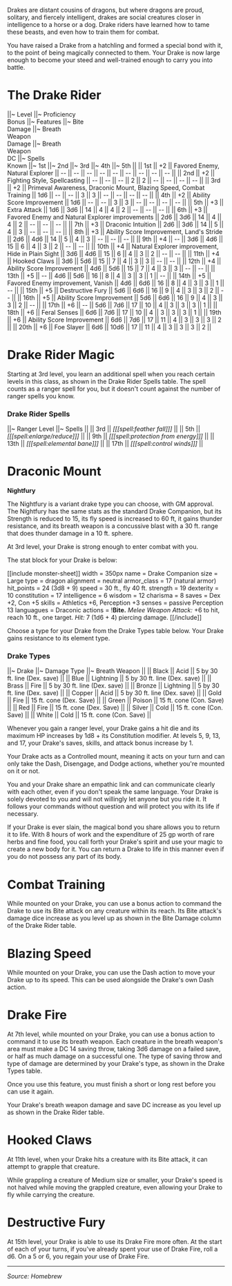 Drakes are distant cousins of dragons, but where dragons are proud, solitary, and fiercely intelligent, drakes are social creatures closer in intelligence to a horse or a dog. Drake riders have learned how to tame these beasts, and even how to train them for combat.

You have raised a Drake from a hatchling and formed a special bond with it, to the point of being magically connected to them. Your Drake is now large enough to become your steed and well-trained enough to carry you into battle.

# The Drake Rider

||~ Level ||~ Proficiency<br>Bonus ||~ Features ||~ Bite<br>Damage ||~ Breath<br>Weapon<br>Damage ||~ Breath<br>Weapon<br>DC ||~ Spells<br>Known ||~ 1st ||~ 2nd ||~ 3rd ||~ 4th ||~ 5th ||
|| 1st || +2 || Favored Enemy, Natural Explorer || -- || -- || -- || -- || -- || -- || -- || -- || -- ||
|| 2nd || +2 || Fighting Style, Spellcasting || -- || -- || -- || 2 || 2 || -- || -- || -- || -- ||
|| 3rd || +2 || Primeval Awareness, Draconic Mount, Blazing Speed, Combat Training || 1d6 || -- || -- || 3 || 3 || -- || -- || -- || -- ||
|| 4th || +2 || Ability Score Improvement || 1d6 || -- || -- || 3 || 3 || -- || -- || -- || -- ||
|| 5th || +3 || Extra Attack || 1d6 || 3d6 || 14 || 4 || 4 || 2 || -- || -- || -- ||
|| 6th || +3 || Favored Enemy and Natural Explorer improvements || 2d6 || 3d6 || 14 || 4 || 4 || 2 || -- || -- || -- ||
|| 7th || +3 || Draconic Intuition || 2d6 || 3d6 || 14 || 5 || 4 || 3 || -- || -- || -- ||
|| 8th || +3 || Ability Score Improvement, Land's Stride || 2d6 || 4d6 || 14 || 5 || 4 || 3 || -- || -- || -- ||
|| 9th || +4 || -- || 3d6 || 4d6 || 15 || 6 || 4 || 3 || 2 || -- || -- ||
|| 10th || +4 || Natural Explorer improvement, Hide in Plain Sight || 3d6 || 4d6 || 15 || 6 || 4 || 3 || 2 || -- || -- ||
|| 11th || +4 || Hooked Claws || 3d6 || 5d6 || 15 || 7 || 4 || 3 || 3 || -- || -- ||
|| 12th || +4 || Ability Score Improvement || 4d6 || 5d6 || 15 || 7 || 4 || 3 || 3 || -- || -- ||
|| 13th || +5 || -- || 4d6 || 5d6 || 16 || 8 || 4 || 3 || 3 || 1 || -- ||
|| 14th || +5 || Favored Enemy improvement, Vanish || 4d6 || 6d6 || 16 || 8 || 4 || 3 || 3 || 1 || -- ||
|| 15th || +5 || Destructive Fury || 5d6 || 6d6 || 16 || 9 || 4 || 3 || 3 || 2 || -- ||
|| 16th || +5 || Ability Score Improvement || 5d6 || 6d6 || 16 || 9 || 4 || 3 || 3 || 2 || -- ||
|| 17th || +6 || -- || 5d6 || 7d6 || 17 || 10 || 4 || 3 || 3 || 3 || 1 ||
|| 18th || +6 || Feral Senses || 6d6 || 7d6 || 17 || 10 || 4 || 3 || 3 || 3 || 1 ||
|| 19th || +6 || Ability Score Improvement || 6d6 || 7d6 || 17 || 11 || 4 || 3 || 3 || 3 || 2 ||
|| 20th || +6 || Foe Slayer || 6d6 || 10d6 || 17 || 11 || 4 || 3 || 3 || 3 || 2 ||

# Drake Rider Magic

Starting at 3rd level, you learn an additional spell when you reach certain levels in this class, as shown in the Drake Rider Spells table. The spell counts as a ranger spell for you, but it doesn't count against the number of ranger spells you know.

### Drake Rider Spells

||~ Ranger Level ||~ Spells ||
|| 3rd || *[[[spell:feather fall]]]* ||
|| 5th || *[[[spell:enlarge/reduce]]]* ||
|| 9th || *[[[spell:protection from energy]]]* ||
|| 13th || *[[[spell:elemental bane]]]* ||
|| 17th || *[[[spell:control winds]]]* ||

# Draconic Mount

<div class="phb-sidebar">
<p><b>Nightfury</b><p>

<p>The Nightfury is a variant drake type you can choose, with GM approval. The Nightfury has the same stats as the standard Drake Companion, but its Strength is reduced to 15, its fly speed is increased to 60 ft, it gains thunder resistance, and its breath weapon is a concussive blast with a 30 ft. range that does thunder damage in a 10 ft. sphere.</p>
</div>

At 3rd level, your Drake is strong enough to enter combat with you.

The stat block for your Drake is below:

[[include monster-sheet]]
width = 350px
name = Drake Companion
size = Large
type = dragon
alignment = neutral
armor_class = 17 (natural armor)
hit_points = 24 (3d8 + 9)
speed = 30 ft., fly 40 ft.
strength = 19
dexterity = 10
constitution = 17
intelligence = 6
wisdom = 12
charisma = 8
saves = Dex +2, Con +5
skills = Athletics +6, Perception +3
senses = passive Perception 13
languagues = Draconic
actions = !**Bite.** *Melee Weapon Attack:* +6 to hit, reach 10 ft., one target. *Hit:* 7 (1d6 + 4) piercing damage.
[[/include]]

Choose a type for your Drake from the Drake Types table below. Your Drake gains resistance to its element type.

### Drake Types

||~ Drake ||~ Damage Type ||~ Breath Weapon ||
|| Black || Acid || 5 by 30 ft. line (Dex. save) ||
|| Blue || Lightning || 5 by 30 ft. line (Dex. save) ||
|| Brass || Fire || 5 by 30 ft. line (Dex. save) ||
|| Bronze || Lightning || 5 by 30 ft. line (Dex. save) ||
|| Copper || Acid || 5 by 30 ft. line (Dex. save) ||
|| Gold || Fire || 15 ft. cone (Dex. Save) ||
|| Green || Poison || 15 ft. cone (Con. Save) ||
|| Red || Fire || 15 ft. cone (Dex. Save) ||
|| Silver || Cold || 15 ft. cone (Con. Save) ||
|| White || Cold || 15 ft. cone (Con. Save) ||

Whenever you gain a ranger level, your Drake gains a hit die and its maximum HP increases by 1d8 + its Constitution modifier. At levels 5, 9, 13, and 17, your Drake's saves, skills, and attack bonus increase by 1.

Your Drake acts as a Controlled mount, meaning it acts on your turn and can only take the Dash, Disengage, and Dodge actions, whether you're mounted on it or not.

You and your Drake share an empathic link and can communicate clearly with each other, even if you don't speak the same language. Your Drake is solely devoted to you and will not willingly let anyone but you ride it. It follows your commands without question and will protect you with its life if necessary.

If your Drake is ever slain, the magical bond you share allows you to return it to life. With 8 hours of work and the expenditure of 25 gp worth of rare herbs and fine food, you call forth your Drake's spirit and use your magic to create a new body for it. You can return a Drake to life in this manner even if you do not possess any part of its body.

# Combat Training

While mounted on your Drake, you can use a bonus action to command the Drake to use its Bite attack on any creature within its reach. Its Bite attack's damage dice increase as you level up as shown in the Bite Damage column of the Drake Rider table.

# Blazing Speed

While mounted on your Drake, you can use the Dash action to move your Drake up to its speed. This can be used alongside the Drake's own Dash action.

# Drake Fire

At 7th level, while mounted on your Drake, you can use a bonus action to command it to use its breath weapon. Each creature in the breath weapon's area must make a DC 14 saving throw, taking 3d6 damage on a failed save, or half as much damage on a successful one. The type of saving throw and type of damage are determined by your Drake's type, as shown in the Drake Types table.

Once you use this feature, you must finish a short or long rest before you can use it again.

Your Drake's breath weapon damage and save DC increase as you level up as shown in the Drake Rider table.

# Hooked Claws

At 11th level, when your Drake hits a creature with its Bite attack, it can attempt to grapple that creature. 

While grappling a creature of Medium size or smaller, your Drake's speed is not halved while moving the grappled creature, even allowing your Drake to fly while carrying the creature.

# Destructive Fury

At 15th level, your Drake is able to use its Drake Fire more often. At the start of each of your turns, if you've already spent your use of Drake Fire, roll a d6. On a 5 or 6, you regain your use of Drake Fire.

----

*Source: Homebrew*